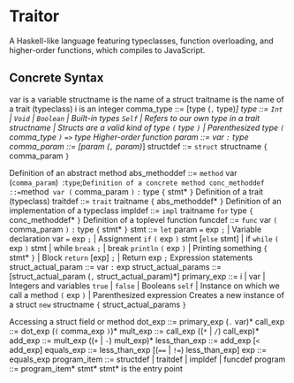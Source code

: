 # Traitor
 A Haskell-like language featuring typeclasses, function overloading, and higher-order functions, which compiles to JavaScript.

## Concrete Syntax
 var is a variable
 structname is the name of a struct
 traitname is the name of a trait (typeclass)
 i is an integer
 comma_type ::= [type (`,` type)*]
 type ::=
  `Int` | `Void` | `Boolean` | Built-in types
  `Self` | Refers to our own type in a trait
  structname | Structs are a valid kind of type
  `(` type `)` | Parenthesized type
  `(` comma_type `)` `=>` type Higher-order function
 param ::= var `:` type
 comma_param ::= [param (`,` param)*]
 structdef ::= `struct` structname `{` comma_param `}`
 
 Definition of an abstract method
 abs_methoddef ::= `method` var (` comma_param `)` `:` type `;`
 Definition of a concrete method
 conc_methoddef ::=
  `method` var (` comma_param `)` `:` type `{` stmt* `}`
 Definition of a trait (typeclass)
 traitdef ::= `trait` traitname `{` abs_methoddef* `}`
 Definition of an implementation of a typeclass
 impldef ::= `impl` traitname `for` type `{` conc_methoddef* `}`
 Definition of a toplevel function
 funcdef ::= `func` var `(` comma_param `)` `:` type
  `{` stmt* `}`
 stmt ::= `let` param `=` exp `;` | Variable declaration
  var `=` exp `;` | Assignment
  `if` `(` exp `)` stmt [`else` stmt] | if
  `while` `(` exp `)` stmt | while
  `break` `;` | break
  `println` `(` exp `)` | Printing something
  `{` stmt* `}` | Block
  `return` [exp] `;` | Return
  exp `;` Expression statements
 struct_actual_param ::= var `:` exp
 struct_actual_params ::=
  [struct_actual_param (`,` struct_actual_param)*]
 primary_exp ::= i | var | Integers and variables
  `true` | `false` | Booleans
  `self` | Instance on which we call a method
  `(` exp `)` | Parenthesized expression
  Creates a new instance of a struct
  `new` structname `{` struct_actual_params `}`

 Accessing a struct field or method
 dot_exp ::= primary_exp (`.` var)*
 call_exp ::= dot_exp (`(` comma_exp `)`)*
 mult_exp ::= call_exp ((`*` | `/`) call_exp)*
 add_exp ::= mult_exp ((`+` | `-`) mult_exp)*
 less_than_exp ::= add_exp [`<` add_exp]
 equals_exp ::= less_than_exp [(`==` | `!=`) less_than_exp]
 exp ::= equals_exp
 program_item ::= structdef | traitdef | impldef | funcdef
 program ::= program_item* stmt* stmt* is the entry point
